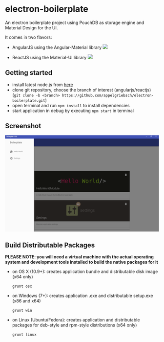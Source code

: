 # electron-boilerplate
An electron boilerplate project using PouchDB as storage engine and Material Design for the UI.

It comes in two flavors:

* AngularJS using the Angular-Material library
![](https://github.com/appelgriebsch/electron-boilerplate/blob/master/angularJS.png)


* ReactJS using the Material-UI library
![](https://github.com/appelgriebsch/electron-boilerplate/blob/master/reactJS.png)

## Getting started
* install latest node.js from [here](http://www.nodejs.org)
* clone git repository, choose the branch of interest (angularjs/reactjs) (```git clone -b <branch> https://github.com/appelgriebsch/electron-boilerplate.git```)
* open terminal and run ```npm install``` to install dependencies
* start application in debug by executing ```npm start``` in terminal

## Screenshot

![screenshot](https://github.com/appelgriebsch/electron-boilerplate/blob/master/screenshot.png)

## Build Distributable Packages

**PLEASE NOTE: you will need a virtual machine with the actual operating system and development tools installed to build the native packages for it**

* on OS X (10.9+): creates application bundle and distributable disk image (x64 only)

  ```bash
  grunt osx
  ```
* on Windows (7+): creates application .exe and distributable setup.exe (x86 and x64)

  ```bash
  grunt win
  ```
* on Linux (Ubuntu/Fedora): creates application and distributable packages for deb-style and rpm-style distributions (x64 only)

  ```bash
  grunt linux
  ```
